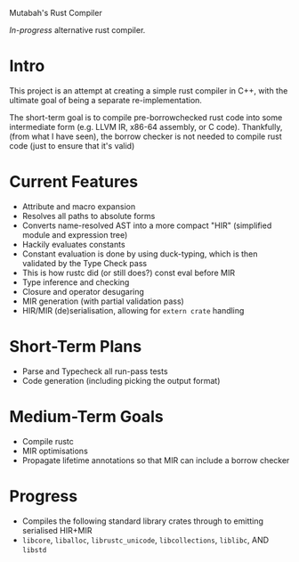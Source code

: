 
Mutabah's Rust Compiler

_In-progress_ alternative rust compiler.

Intro
===
This project is an attempt at creating a simple rust compiler in C++, with the ultimate goal of being a separate re-implementation.

The short-term goal is to compile pre-borrowchecked rust code into some intermediate form (e.g. LLVM IR, x86-64 assembly, or C code). Thankfully, (from what I have seen), the borrow checker is not needed to compile rust code (just to ensure that it's valid)

Current Features
===
- Attribute and macro expansion
- Resolves all paths to absolute forms
- Converts name-resolved AST into a more compact "HIR" (simplified module and expression tree)
- Hackily evaluates constants
 - Constant evaluation is done by using duck-typing, which is then validated by the Type Check pass
 - This is how rustc did (or still does?) const eval before MIR
- Type inference and checking
- Closure and operator desugaring
- MIR generation (with partial validation pass)
- HIR/MIR (de)serialisation, allowing for `extern crate` handling

Short-Term Plans
===
- Parse and Typecheck all run-pass tests
- Code generation (including picking the output format)

Medium-Term Goals
===
- Compile rustc
- MIR optimisations
- Propagate lifetime annotations so that MIR can include a borrow checker


Progress
===
- Compiles the following standard library crates through to emitting serialised HIR+MIR
 - `libcore`, `liballoc`, `librustc_unicode`, `libcollections`, `liblibc`, AND `libstd`

